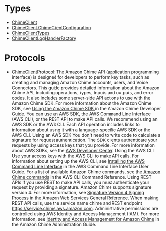 # Types

  - [ChimeClient](/aws-sdk-swift/reference/0.x/AWSChime/ChimeClient)
  - [ChimeClient.ChimeClientConfiguration](/aws-sdk-swift/reference/0.x/AWSChime/ChimeClient_ChimeClientConfiguration)
  - [ChimeClientTypes](/aws-sdk-swift/reference/0.x/AWSChime/ChimeClientTypes)
  - [ChimeClientLogHandlerFactory](/aws-sdk-swift/reference/0.x/AWSChime/ChimeClientLogHandlerFactory)

# Protocols

  - [ChimeClientProtocol](/aws-sdk-swift/reference/0.x/AWSChime/ChimeClientProtocol):
    The Amazon Chime API (application programming interface) is designed for developers to perform key tasks, such as creating and managing Amazon Chime accounts, users, and Voice Connectors. This guide provides detailed information about the Amazon Chime API, including operations, types, inputs and outputs, and error codes. It also includes some server-side API actions to use with the Amazon Chime SDK. For more information about the Amazon Chime SDK, see [ Using the Amazon Chime SDK ](https://docs.aws.amazon.com/chime/latest/dg/meetings-sdk.html) in the Amazon Chime Developer Guide. You can use an AWS SDK, the AWS Command Line Interface (AWS CLI), or the REST API to make API calls. We recommend using an AWS SDK or the AWS CLI. Each API operation includes links to information about using it with a language-specific AWS SDK or the AWS CLI. Using an AWS SDK You don't need to write code to calculate a signature for request authentication. The SDK clients authenticate your requests by using access keys that you provide. For more information about AWS SDKs, see the [AWS Developer Center](http://aws.amazon.com/developer/). Using the AWS CLI Use your access keys with the AWS CLI to make API calls. For information about setting up the AWS CLI, see [Installing the AWS Command Line Interface](https://docs.aws.amazon.com/cli/latest/userguide/installing.html) in the AWS Command Line Interface User Guide. For a list of available Amazon Chime commands, see the [Amazon Chime commands](https://docs.aws.amazon.com/cli/latest/reference/chime/index.html) in the AWS CLI Command Reference. Using REST APIs If you use REST to make API calls, you must authenticate your request by providing a signature. Amazon Chime supports signature version 4. For more information, see [Signature Version 4 Signing Process](https://docs.aws.amazon.com/general/latest/gr/signature-version-4.html) in the Amazon Web Services General Reference. When making REST API calls, use the service name chime and REST endpoint https://service.chime.aws.amazon.com. Administrative permissions are controlled using AWS Identity and Access Management (IAM). For more information, see [Identity and Access Management for Amazon Chime](https://docs.aws.amazon.com/chime/latest/ag/security-iam.html) in the Amazon Chime Administration Guide.
